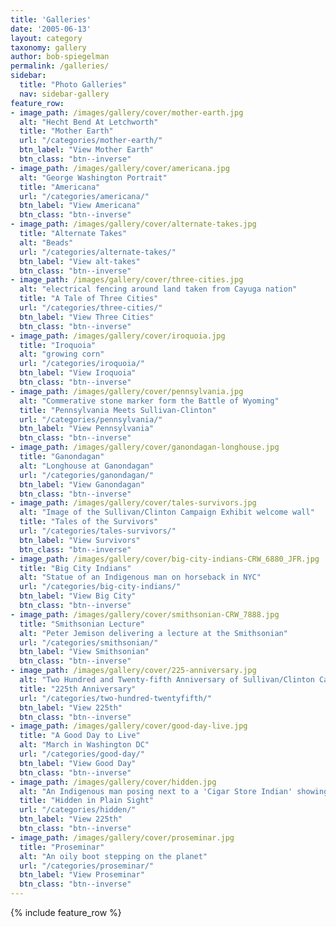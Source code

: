 ```yaml
---
title: 'Galleries'
date: '2005-06-13'
layout: category
taxonomy: gallery
author: bob-spiegelman
permalink: /galleries/
sidebar:
  title: "Photo Galleries"
  nav: sidebar-gallery
feature_row:
- image_path: /images/gallery/cover/mother-earth.jpg
  alt: "Hecht Bend At Letchworth"
  title: "Mother Earth"
  url: "/categories/mother-earth/"
  btn_label: "View Mother Earth"
  btn_class: "btn--inverse"
- image_path: /images/gallery/cover/americana.jpg
  alt: "George Washington Portrait"
  title: "Americana"
  url: "/categories/americana/"
  btn_label: "View Americana"
  btn_class: "btn--inverse"
- image_path: /images/gallery/cover/alternate-takes.jpg
  title: "Alternate Takes"
  alt: "Beads"
  url: "/categories/alternate-takes/"
  btn_label: "View alt-takes"
  btn_class: "btn--inverse"
- image_path: /images/gallery/cover/three-cities.jpg
  alt: "electrical fencing around land taken from Cayuga nation"
  title: "A Tale of Three Cities"
  url: "/categories/three-cities/"
  btn_label: "View Three Cities"
  btn_class: "btn--inverse"
- image_path: /images/gallery/cover/iroquoia.jpg
  title: "Iroquoia"
  alt: "growing corn"
  url: "/categories/iroquoia/"
  btn_label: "View Iroquoia"
  btn_class: "btn--inverse"
- image_path: /images/gallery/cover/pennsylvania.jpg
  alt: "Commerative stone marker form the Battle of Wyoming"
  title: "Pennsylvania Meets Sullivan-Clinton"
  url: "/categories/pennsylvania/"
  btn_label: "View Pennsylvania"
  btn_class: "btn--inverse"
- image_path: /images/gallery/cover/ganondagan-longhouse.jpg
  title: "Ganondagan"
  alt: "Longhouse at Ganondagan"
  url: "/categories/ganondagan/"
  btn_label: "View Ganondagan"
  btn_class: "btn--inverse"
- image_path: /images/gallery/cover/tales-survivors.jpg
  alt: "Image of the Sullivan/Clinton Campaign Exhibit welcome wall"
  title: "Tales of the Survivors"
  url: "/categories/tales-survivors/"
  btn_label: "View Survivors"
  btn_class: "btn--inverse"
- image_path: /images/gallery/cover/big-city-indians-CRW_6880_JFR.jpg
  title: "Big City Indians"
  alt: "Statue of an Indigenous man on horseback in NYC"
  url: "/categories/big-city-indians/"
  btn_label: "View Big City"
  btn_class: "btn--inverse"
- image_path: /images/gallery/cover/smithsonian-CRW_7888.jpg
  title: "Smithsonian Lecture"
  alt: "Peter Jemison delivering a lecture at the Smithsonian"
  url: "/categories/smithsonian/"
  btn_label: "View Smithsonian"
  btn_class: "btn--inverse"
- image_path: /images/gallery/cover/225-anniversary.jpg
  alt: "Two Hundred and Twenty-fifth Anniversary of Sullivan/Clinton Campaign Re-enactment"
  title: "225th Anniversary"
  url: "/categories/two-hundred-twentyfifth/"
  btn_label: "View 225th"
  btn_class: "btn--inverse"
- image_path: /images/gallery/cover/good-day-live.jpg
  title: "A Good Day to Live"
  alt: "March in Washington DC"
  url: "/categories/good-day/"
  btn_label: "View Good Day"
  btn_class: "btn--inverse"
- image_path: /images/gallery/cover/hidden.jpg
  alt: "An Indigenous man posing next to a 'Cigar Store Indian' showing how harmful these representations are"
  title: "Hidden in Plain Sight"
  url: "/categories/hidden/"
  btn_label: "View 225th"
  btn_class: "btn--inverse"
- image_path: /images/gallery/cover/proseminar.jpg
  title: "Proseminar"
  alt: "An oily boot stepping on the planet"
  url: "/categories/proseminar/"
  btn_label: "View Proseminar"
  btn_class: "btn--inverse"
---
```



{% include feature_row %}
